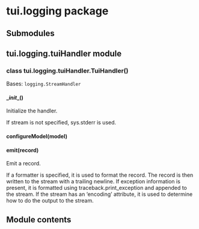 # tui.logging package

## Submodules

## tui.logging.tuiHandler module


### class tui.logging.tuiHandler.TuiHandler()
Bases: `logging.StreamHandler`


#### \__init__()
Initialize the handler.

If stream is not specified, sys.stderr is used.


#### configureModel(model)

#### emit(record)
Emit a record.

If a formatter is specified, it is used to format the record.
The record is then written to the stream with a trailing newline.  If
exception information is present, it is formatted using
traceback.print_exception and appended to the stream.  If the stream
has an ‘encoding’ attribute, it is used to determine how to do the
output to the stream.

## Module contents
